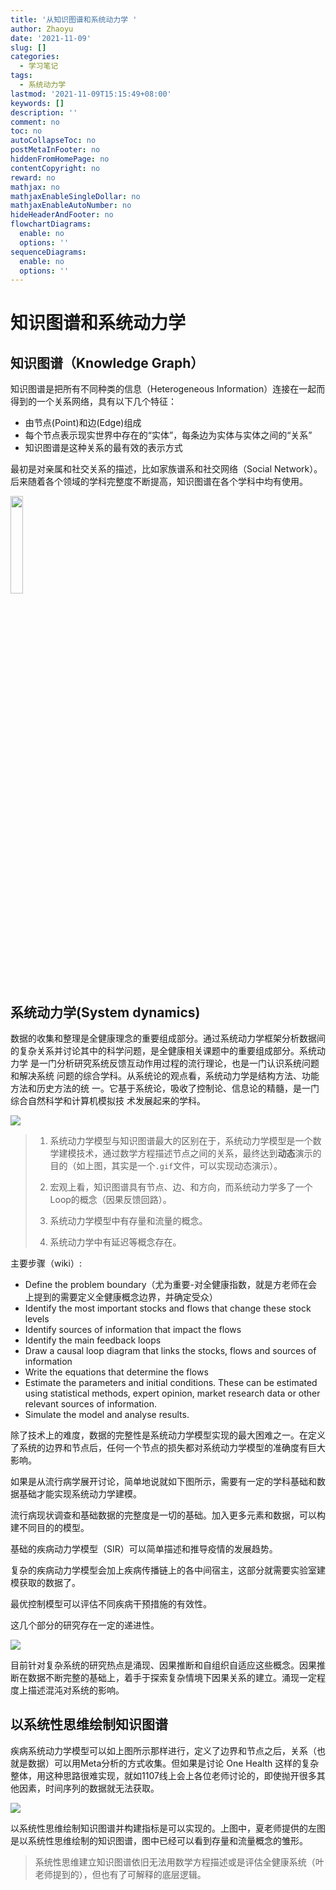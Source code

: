 ```yaml
---
title: '从知识图谱和系统动力学 '
author: Zhaoyu
date: '2021-11-09'
slug: []
categories:
  - 学习笔记
tags:
  - 系统动力学
lastmod: '2021-11-09T15:15:49+08:00'
keywords: []
description: ''
comment: no
toc: no
autoCollapseToc: no
postMetaInFooter: no
hiddenFromHomePage: no
contentCopyright: no
reward: no
mathjax: no
mathjaxEnableSingleDollar: no
mathjaxEnableAutoNumber: no
hideHeaderAndFooter: no
flowchartDiagrams:
  enable: no
  options: ''
sequenceDiagrams:
  enable: no
  options: ''
---
```

# 知识图谱和系统动力学

## 知识图谱（Knowledge Graph）

知识图谱是把所有不同种类的信息（Heterogeneous Information）连接在一起而得到的一个关系网络，具有以下几个特征：

- 由节点(Point)和边(Edge)组成
- 每个节点表示现实世界中存在的“实体”，每条边为实体与实体之间的“关系”
- 知识图谱是这种关系的最有效的表示方式

最初是对亲属和社交关系的描述，比如家族谱系和社交网络（Social Network）。后来随着各个领域的学科完整度不断提高，知识图谱在各个学科中均有使用。

<img src="/post/2021-11-09-从知识图谱和系统动力学/index.zh-cn_files/2560px-Conceptual_Diagram_-_Example.svg.png" alt="" width="20%"/>

## 系统动力学(System dynamics)

数据的收集和整理是全健康理念的重要组成部分。通过系统动力学框架分析数据间
的复杂关系并讨论其中的科学问题，是全健康相关课题中的重要组成部分。系统动力学
是一门分析研究系统反馈互动作用过程的流行理论，也是一门认识系统问题和解决系统
问题的综合学科。从系统论的观点看，系统动力学是结构方法、功能方法和历史方法的统
一。它基于系统论，吸收了控制论、信息论的精髓，是一门综合自然科学和计算机模拟技
术发展起来的学科。

![](/post/2021-11-09-从知识图谱和系统动力学/index.zh-cn_files/image-20211107220155485.png)

> 1. 系统动力学模型与知识图谱最大的区别在于，系统动力学模型是一个数学建模技术，通过数学方程描述节点之间的关系，最终达到**动态**演示的目的（如上图，其实是一个`.gif`文件，可以实现动态演示）。
>
> 2. 宏观上看，知识图谱具有节点、边、和方向，而系统动力学多了一个Loop的概念（因果反馈回路）。
> 3. 系统动力学模型中有存量和流量的概念。
> 4. 系统动力学中有延迟等概念存在。

主要步骤（wiki）:

- Define the problem boundary（尤为重要-对全健康指数，就是方老师在会上提到的需要定义全健康概念边界，并确定受众）
- Identify the most important stocks and flows that change these stock levels
- Identify sources of information that impact the flows
- Identify the main feedback loops
- Draw a causal loop diagram that links the stocks, flows and sources of information
- Write the equations that determine the flows
- Estimate the parameters and initial conditions. These can be estimated using statistical methods, expert opinion, market research data or other relevant sources of information.
- Simulate the model and analyse results.

除了技术上的难度，数据的完整性是系统动力学模型实现的最大困难之一。在定义了系统的边界和节点后，任何一个节点的损失都对系统动力学模型的准确度有巨大影响。

如果是从流行病学展开讨论，简单地说就如下图所示，需要有一定的学科基础和数据基础才能实现系统动力学建模。

流行病现状调查和基础数据的完整度是一切的基础。加入更多元素和数据，可以构建不同目的的模型。

基础的疾病动力学模型（SIR）可以简单描述和推导疫情的发展趋势。

复杂的疾病动力学模型会加上疾病传播链上的各中间宿主，这部分就需要实验室建模获取的数据了。

最优控制模型可以评估不同疾病干预措施的有效性。

这几个部分的研究存在一定的递进性。

![](/post/2021-11-09-从知识图谱和系统动力学/index.zh-cn_files/image-20211107224201729.png)

目前针对复杂系统的研究热点是涌现、因果推断和自组织自适应这些概念。因果推断在数据不断完整的基础上，着手于探索复杂情境下因果关系的建立。涌现一定程度上描述混沌对系统的影响。

## 以系统性思维绘制知识图谱

疾病系统动力学模型可以如上图所示那样进行，定义了边界和节点之后，关系（也就是数据）可以用Meta分析的方式收集。但如果是讨论 One Health 这样的复杂整体，用这种思路很难实现，就如1107线上会上各位老师讨论的，即使抛开很多其他因素，时间序列的数据就无法获取。

![](/post/2021-11-09-从知识图谱和系统动力学/index.zh-cn_files/image-20211107225115097.png)

以系统性思维绘制知识图谱并构建指标是可以实现的。上图中，夏老师提供的左图是以系统性思维绘制的知识图谱，图中已经可以看到存量和流量概念的雏形。

> 系统性思维建立知识图谱依旧无法用数学方程描述或是评估全健康系统（叶老师提到的），但也有了可解释的底层逻辑。

